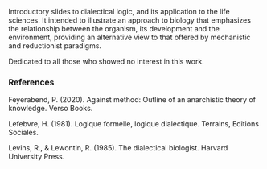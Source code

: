 Introductory slides to dialectical logic, and its application to the life sciences. It intended to illustrate an approach to biology that emphasizes the relationship between the organism, its development and the environment, providing an alternative view to that offered by mechanistic and reductionist paradigms.

Dedicated to all those who showed no interest in this work.

### References

Feyerabend, P. (2020). Against method: Outline of an anarchistic theory of knowledge. Verso Books.

Lefebvre, H. (1981). Logique formelle, logique dialectique. Terrains, Editions Sociales.

Levins, R., & Lewontin, R. (1985). The dialectical biologist. Harvard University Press.
